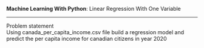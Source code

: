 **Machine Learning With Python**: Linear Regression With One Variable<br><hr>
Problem statement<br>
Using canada_per_capita_income.csv file build a regression model and predict the per capita income for canadian citizens in year 2020
